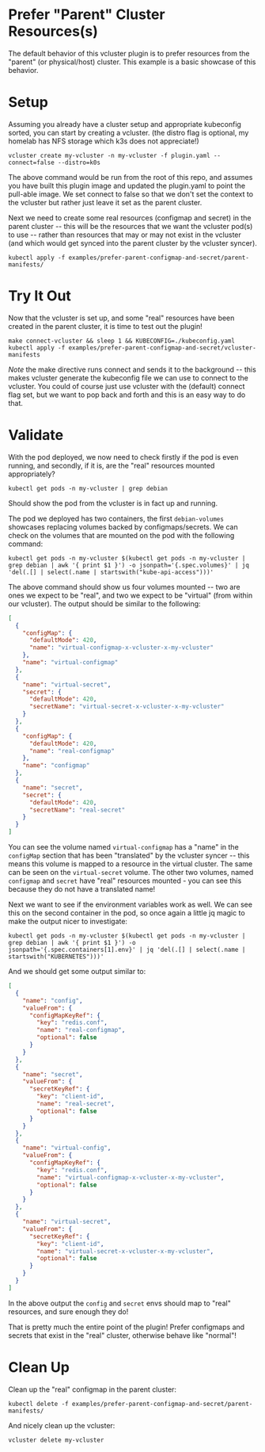 # Prefer "Parent" Cluster Resources(s)

The default behavior of this vcluster plugin is to prefer resources from the "parent" (or 
physical/host) cluster. This example is a basic showcase of this behavior.


# Setup

Assuming you already have a cluster setup and appropriate kubeconfig sorted, you can start by 
creating a vcluster. (the distro flag is optional, my homelab has NFS storage which k3s does not appreciate!)

`vcluster create my-vcluster -n my-vcluster -f plugin.yaml --connect=false --distro=k0s`

The above command would be run from the root of this repo, and assumes you have built this 
plugin image and updated the plugin.yaml to point the pull-able image. We set connect to false 
so that we don't set the context to the vcluster but rather just leave it set as the parent cluster.

Next we need to create some real resources (configmap and secret) in the parent cluster -- this will
be the resources that we want the vcluster pod(s) to use -- rather than resources that may or may not 
exist in the vcluster (and which would get synced into the parent cluster by the vcluster syncer).

`kubectl apply -f examples/prefer-parent-configmap-and-secret/parent-manifests/`


# Try It Out

Now that the vcluster is set up, and some "real" resources have been created in the parent cluster,
it is time to test out the plugin!

`make connect-vcluster && sleep 1 && KUBECONFIG=./kubeconfig.yaml kubectl apply -f examples/prefer-parent-configmap-and-secret/vcluster-manifests`

*Note* the make directive runs connect and sends it to the background -- this makes vcluster 
generate the kubeconfig file we can use to connect to the vcluster. You could of course just use 
vcluster with the (default) connect flag set, but we want to pop back and forth and this is an 
easy way to do that.


# Validate

With the pod deployed, we now need to check firstly if the pod is even running, and secondly, if 
it is, are the "real" resources mounted appropriately?

`kubectl get pods -n my-vcluster | grep debian`

Should show the pod from the vcluster is in fact up and running.

The pod we deployed has two containers, the first `debian-volumes` showcases replacing volumes backed
by configmaps/secrets. We can check on the volumes that are mounted on the pod with the following
command:

`kubectl get pods -n my-vcluster $(kubectl get pods -n my-vcluster | grep debian | awk '{ print $1 }') -o jsonpath='{.spec.volumes}' | jq 'del(.[] | select(.name | startswith("kube-api-access")))'`

The above command should show us four volumes mounted -- two are ones we expect to be "real", and 
two we expect to be "virtual" (from within our vcluster). The output should be similar to the
following:

```json
[
  {
    "configMap": {
      "defaultMode": 420,
      "name": "virtual-configmap-x-vcluster-x-my-vcluster"
    },
    "name": "virtual-configmap"
  },
  {
    "name": "virtual-secret",
    "secret": {
      "defaultMode": 420,
      "secretName": "virtual-secret-x-vcluster-x-my-vcluster"
    }
  },
  {
    "configMap": {
      "defaultMode": 420,
      "name": "real-configmap"
    },
    "name": "configmap"
  },
  {
    "name": "secret",
    "secret": {
      "defaultMode": 420,
      "secretName": "real-secret"
    }
  }
]
```

You can see the volume named `virtual-configmap` has a "name" in the `configMap` section that has
been "translated" by the vcluster syncer -- this means this volume is mapped to a resource in the
virtual cluster. The same can be seen on the `virtual-secret` volume. The other two volumes, named
`configmap` and `secret` have "real" resources mounted - you can see this because they do not have a
translated name!

Next we want to see if the environment variables work as well. We can see this on the second
container in the pod, so once again a little jq magic to make the output nicer to investigate:

`kubectl get pods -n my-vcluster $(kubectl get pods -n my-vcluster | grep debian | awk '{ print $1 }') -o jsonpath='{.spec.containers[1].env}' | jq 'del(.[] | select(.name | startswith("KUBERNETES")))'`

And we should get some output similar to:

```json
[
  {
    "name": "config",
    "valueFrom": {
      "configMapKeyRef": {
        "key": "redis.conf",
        "name": "real-configmap",
        "optional": false
      }
    }
  },
  {
    "name": "secret",
    "valueFrom": {
      "secretKeyRef": {
        "key": "client-id",
        "name": "real-secret",
        "optional": false
      }
    }
  },
  {
    "name": "virtual-config",
    "valueFrom": {
      "configMapKeyRef": {
        "key": "redis.conf",
        "name": "virtual-configmap-x-vcluster-x-my-vcluster",
        "optional": false
      }
    }
  },
  {
    "name": "virtual-secret",
    "valueFrom": {
      "secretKeyRef": {
        "key": "client-id",
        "name": "virtual-secret-x-vcluster-x-my-vcluster",
        "optional": false
      }
    }
  }
]
```

In the above output the `config` and `secret` envs should map to "real" resources, and sure enough
they do!

That is pretty much the entire point of the plugin! Prefer configmaps and secrets that exist in the
"real" cluster, otherwise behave like "normal"!


# Clean Up

Clean up the "real" configmap in the parent cluster:

`kubectl delete -f examples/prefer-parent-configmap-and-secret/parent-manifests/`

And nicely clean up the vcluster: 

`vcluster delete my-vcluster`
